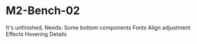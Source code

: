 # M2-Bench-02

It's unfinished,
Needs:
Some bottom components
Fonts
Align adjustment
Effects
Hovering Details
 
